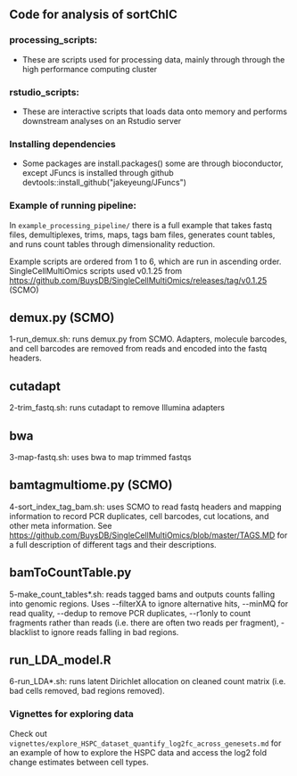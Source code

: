 ## Code for analysis of sortChIC

### processing_scripts: 

  - These are scripts used for processing data, mainly through through the high performance computing cluster

### rstudio_scripts:

  - These are interactive scripts that loads data onto memory and performs downstream analyses on an Rstudio server

### Installing dependencies 

- Some packages are install.packages() some are through bioconductor, except JFuncs is installed through github devtools::install_github("jakeyeung/JFuncs")

### Example of running pipeline:

In `example_processing_pipeline/` there is a full example that takes fastq files, demultiplexes, trims, maps, tags bam files, generates count tables, and runs count tables through dimensionality reduction. 

Example scripts are ordered from 1 to 6, which are run in ascending order. SingleCellMultiOmics scripts used v0.1.25 from https://github.com/BuysDB/SingleCellMultiOmics/releases/tag/v0.1.25 (SCMO)


## demux.py (SCMO)

1-run_demux.sh: runs demux.py from SCMO. Adapters, molecule barcodes, and cell barcodes are removed from reads and encoded into the fastq headers.

## cutadapt

2-trim_fastq.sh: runs cutadapt to remove Illumina adapters

## bwa

3-map-fastq.sh: uses bwa to map trimmed fastqs

## bamtagmultiome.py (SCMO)

4-sort_index_tag_bam.sh: uses SCMO to read fastq headers and mapping information to record PCR duplicates, cell barcodes, cut locations, and other meta information. See https://github.com/BuysDB/SingleCellMultiOmics/blob/master/TAGS.MD for a full description of different tags and their descriptions.

## bamToCountTable.py

5-make_count_tables*.sh: reads tagged bams and outputs counts falling into genomic regions. Uses --filterXA to ignore alternative hits, --minMQ for read quality, --dedup to remove PCR duplicates, --r1only to count fragments rather than reads (i.e. there are often two reads per fragment), -blacklist to ignore reads falling in bad regions.

## run_LDA_model.R

6-run_LDA*.sh: runs latent Dirichlet allocation on cleaned count matrix (i.e. bad cells removed, bad regions removed).


### Vignettes for exploring data 

Check out `vignettes/explore_HSPC_dataset_quantify_log2fc_across_genesets.md` for an example of how to explore the HSPC data and access the log2 fold change estimates between cell types.



